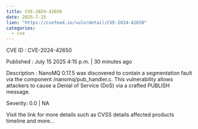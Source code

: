 ```yaml
---
title: CVE-2024-42650
date: 2025-7-15
lien: "https://cvefeed.io/vuln/detail/CVE-2024-42650"
categories:
  - cve
---
```


CVE ID : CVE-2024-42650

Published :  July 15
2025
4:15 p.m. | 30 minutes ago

Description : NanoMQ 0.17.5 was discovered to contain a segmentation fault via the component /nanomq/pub_handler.c. This vulnerability allows attackers to cause a Denial of Service (DoS) via a crafted PUBLISH message.

Severity: 0.0 | NA

Visit the link for more details
such as CVSS details
affected products
timeline
and more...
